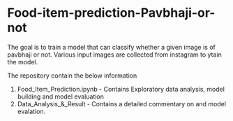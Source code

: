# Food-item-prediction-Pavbhaji-or-not

The goal is to train a model that can classify whether a given image is of pavbhaji or not.
Various input images are collected from instagram to ytain the model.

The repository contain the below information
1. Food_Item_Prediction.ipynb - Contains Exploratory data analysis, model building and model evaluation
2. Data_Analysis_&_Result - Contains a detailed commentary on and model evalation.

